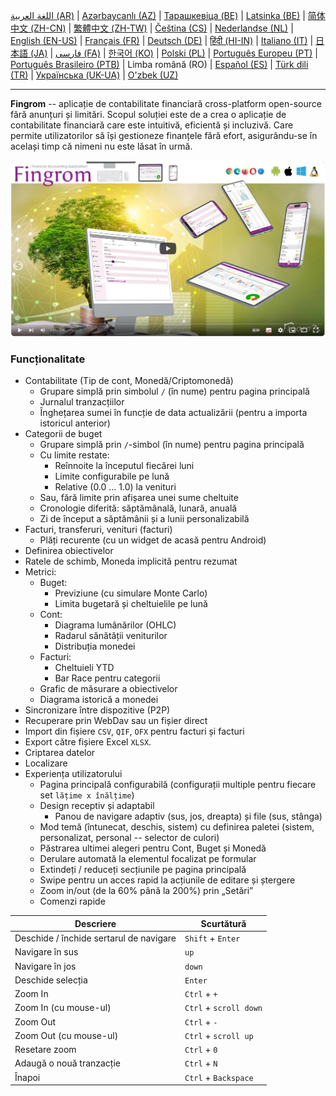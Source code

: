 [اللغة العربية (AR)](./about_ar.md) |
[Azərbaycanlı (AZ)](./about_az.md) |
[Тарашкевіца (BE)](./about_be.md) |
[Latsinka (BE)](./about_be_EU.md) |
[简体中文 (ZH-CN)](./about_zh.md) |
[繁體中文 (ZH-TW)](./about_zh_TW.md) |
[Čeština (CS)](./about_cs.md) |
[Nederlandse (NL)](./about_nl.md) |
[English (EN-US)](./about_en.md) |
[Français (FR)](./about_fr.md) |
[Deutsch (DE)](./about_de.md) |
[हिंदी (HI-IN)](./about_hi.md) |
[Italiano (IT)](./about_it.md) |
[日本語 (JA)](./about_ja.md) |
[فارسی (FA)](./about_fa.md) |
[한국어 (KO)](./about_ko.md) |
[Polski (PL)](./about_pl.md) |
[Português Europeu (PT)](./about_pt.md) |
[Português Brasileiro (PTB)](./about_pt_BR.md) |
Limba română (RO) |
[Español (ES)](./about_es.md) |
[Türk dili (TR)](./about_tr.md) |
[Українська (UK-UA)](./about_uk.md) |
[O'zbek (UZ)](./about_uz.md)

---

**Fingrom** -- aplicație de contabilitate financiară cross-platform open-source fără anunțuri și limitări.
Scopul soluției este de a crea o aplicație de contabilitate financiară care este intuitivă, eficientă și incluzivă. 
Care permite utilizatorilor să își gestioneze finanțele fără efort, asigurându-se în același timp că nimeni nu este lăsat în urmă.

[![Urmăriți videoclipul](../images/presentation_en.png)](https://youtu.be/sNTbpILLsOw)

### Funcționalitate
- Contabilitate (Tip de cont, Monedă/Criptomonedă)
  - Grupare simplă prin simbolul `/` (în nume) pentru pagina principală
  - Jurnalul tranzacțiilor
  - Înghețarea sumei în funcție de data actualizării (pentru a importa istoricul anterior)
- Categorii de buget
  - Grupare simplă prin `/`-simbol (în nume) pentru pagina principală
  - Cu limite restate:
    - Reînnoite la începutul fiecărei luni
    - Limite configurabile pe lună
    - Relative (0.0 ... 1.0) la venituri
  - Sau, fără limite prin afișarea unei sume cheltuite
  - Cronologie diferită: săptămânală, lunară, anuală
  - Zi de început a săptămânii și a lunii personalizabilă
- Facturi, transferuri, venituri (facturi)
  - Plăți recurente (cu un widget de acasă pentru Android)
- Definirea obiectivelor
- Ratele de schimb, Moneda implicită pentru rezumat
- Metrici: 
  - Buget:
    - Previziune (cu simulare Monte Carlo)
    - Limita bugetară și cheltuielile pe lună
  - Cont:
    - Diagrama lumânărilor (OHLC)
    - Radarul sănătății veniturilor
    - Distribuția monedei
  - Facturi:
    - Cheltuieli YTD
    - Bar Race pentru categorii
  - Grafic de măsurare a obiectivelor
  - Diagrama istorică a monedei
- Sincronizare între dispozitive (P2P) 
- Recuperare prin WebDav sau un fișier direct
- Import din fișiere `CSV`, `QIF`, `OFX` pentru facturi și facturi
- Export către fișiere Excel `XLSX`.
- Criptarea datelor
- Localizare
- Experiența utilizatorului
  - Pagina principală configurabilă (configurații multiple pentru fiecare set `lățime x înălțime`)
  - Design receptiv și adaptabil
    - Panou de navigare adaptiv (sus, jos, dreapta) și file (sus, stânga)
  - Mod temă (întunecat, deschis, sistem) cu definirea paletei (sistem, personalizat, personal -- selector de culori)
  - Păstrarea ultimei alegeri pentru Cont, Buget și Monedă
  - Derulare automată la elementul focalizat pe formular
  - Extindeți / reduceți secțiunile pe pagina principală
  - Swipe pentru un acces rapid la acțiunile de editare și ștergere
  - Zoom in/out (de la 60% până la 200%) prin „Setări”
  - Comenzi rapide

| Descriere                               | Scurtătură                     |
| --------------------------------------- | ------------------------------ |
| Deschide / închide sertarul de navigare | `Shift` + `Enter`              |
| Navigare în sus                         | `up`                           |
| Navigare în jos                         | `down`                         |
| Deschide selecția                       | `Enter`                        |
| Zoom In                                 | `Ctrl` + `+`                   |
| Zoom In (cu mouse-ul)                   | `Ctrl` + `scroll down`         |
| Zoom Out                                | `Ctrl` + `-`                   |
| Zoom Out (cu mouse-ul)                  | `Ctrl` + `scroll up`           |
| Resetare zoom                           | `Ctrl` + `0`                   |
| Adaugă o nouă tranzacție                | `Ctrl` + `N`                   |
| Înapoi                                  | `Ctrl` + `Backspace`           |
<!--
| Editează elementul selectat             | `Ctrl` + `E`                   |
| Șterge elementul selectat               | `Ctrl` + `D`                   |
-->
